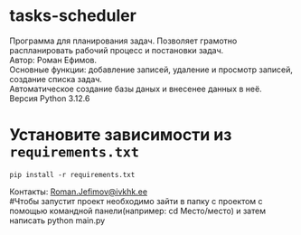 # tasks-scheduler
Программа для планирования задач. Позволяет грамотно распланировать рабочий процесс и постановки задач.
<br>
Автор: Роман Ефимов.
<br>
Основные функции: добавление записей, удаление и просмотр записей, создание списка задач.
<br>
Автоматическое создание базы даных и внесенее данных в неё.
<br>
Версия Python 3.12.6
# Установите зависимости из `requirements.txt`
    pip install -r requirements.txt
Контакты: Roman.Jefimov@ivkhk.ee
<br>
#Чтобы запустит проект необходимо зайти в папку с проектом с помощью командной панели(например: cd Место/место) и затем написать python main.py
